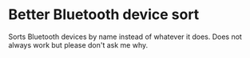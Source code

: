 # Better Bluetooth device sort

Sorts Bluetooth devices by name instead of whatever it does.
Does not always work but please don't ask me why.
